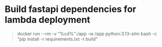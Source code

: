 # Build fastapi dependencies for lambda deployment

> docker run --rm -v "%cd%":/app -w /app python:3.13-slim bash -c "pip install -r requirements.txt -t build"
